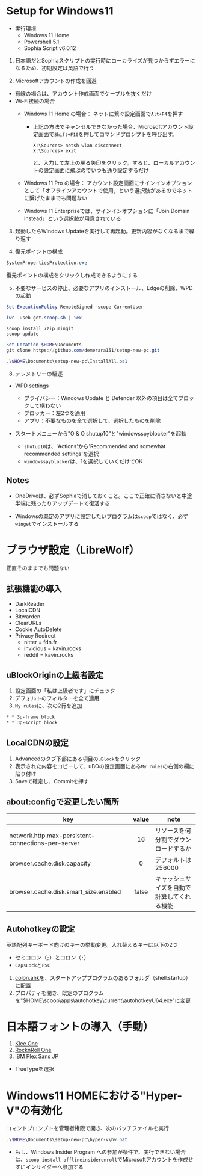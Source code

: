 # Setup for Windows11
* 実行環境
  * Windows 11 Home
  * Powershell 5.1
  * Sophia Script v6.0.12


1. 日本語だとSophiaスクリプトの実行時にローカライズが見つからずエラーになるため、初期設定は英語で行う


2. Microsoftアカウントの作成を回避
* 有線の場合は、アカウント作成画面でケーブルを抜くだけ
* Wi-Fi接続の場合
  * Windows 11 Home の場合： ネットに繋ぐ設定画面で`Alt+F4`を押す
    * 上記の方法でキャンセルできなかった場合、Microsoftアカウント設定画面で`Shift+F10`を押してコマンドプロンプトを呼び出す。
      ```CMD
      X:\Sources> netsh wlan disconnect
      X:\Sources> exit
      ```
      と、入力して左上の戻る矢印をクリック。すると、ローカルアカウントの設定画面に飛ぶのでいつも通り設定するだけ

  * Windows 11 Pro の場合： アカウント設定画面にサインインオプションとして「オフラインアカウントで使用」という選択肢があるのでネットに繋げたままでも問題ない

  * Windows 11 Enterpriseでは、サインインオプションに「Join Domain instead」という選択肢が用意されている

3. 起動したらWindows Updateを実行して再起動。更新内容がなくなるまで繰り返す


4. 復元ポイントの構成

```powershell
SystemPropertiesProtection.exe
```
復元ポイントの構成をクリックし作成できるようにする


5. 不要なサービスの停止、必要なアプリのインストール、Edgeの削除、WPDの起動

```powershell
Set-ExecutionPolicy RemoteSigned -scope CurrentUser

iwr -useb get.scoop.sh | iex

scoop install 7zip mingit
scoop update

Set-Location $HOME\Documents
git clone https://github.com/demerara151/setup-new-pc.git

.\$HOME\Documents\setup-new-pc\InstallAll.ps1

```


8. テレメトリーの駆逐


* WPD settings
  * プライバシー：Windows Update と Defender 以外の項目は全てブロックして構わない
  * ブロッカー：左2つを適用
  * アプリ：不要なものを全て選択して、選択したものを削除

* スタートメニューから"O & O shutup10"と"windowsspyblocker"を起動
  * `shutup10`は、'Actions'から'Recommended and somewhat recommended settings'を選択
  * `windowsspyblocker`は、1を選択していくだけでOK


## Notes
* OneDriveは、必ずSophiaで消しておくこと。ここで正確に消さないと中途半端に残ったりアップデートで復活する

* Windowsの既定のアプリに設定したいプログラムは`scoop`ではなく、必ず`winget`でインストールする


# ブラウザ設定（LibreWolf）
正直そのままでも問題ない


## 拡張機能の導入
* DarkReader
* LocalCDN
* Bitwarden
* ClearURLs
* Cookie AutoDelete
* Privacy Redirect
  * nitter = fdn.fr
  * invidious = kavin.rocks
  * reddit = kavin.rocks


## uBlockOriginの上級者設定
1. 設定画面の「私は上級者です」にチェック
2. デフォルトのフィルターを全て適用
3. `My rules`に、次の2行を追加
```txt
* * 3p-frame block
* * 3p-script block
```


## LocalCDNの設定
1. Advancedのタブ下部にある項目の`uBlock`をクリック
2. 表示された内容をコピーして、uBOの設定画面にある`My rules`の右側の欄に貼り付け
3. Saveで確定し、Commitを押す


## about:configで変更したい箇所

| key                                                | value | note                                       |
| -------------------------------------------------- | :---: | ------------------------------------------ |
| network.http.max-persistent-connections-per-server |  16   | リソースを何分割でダウンロードするか       |
| browser.cache.disk.capacity                        |   0   | デフォルトは256000                         |
| browser.cache.disk.smart_size.enabled              | false | キャッシュサイズを自動で計算してくれる機能 |


## Autohotkeyの設定
英語配列キーボード向けのキーの挙動変更。入れ替えるキーは以下の2つ
   * セミコロン（`;`）とコロン（`:`）
   * `CapsLock`と`ESC`
1. [colon.ahk](autohotkey/colon.ahk)を、スタートアッププログラムのあるフォルダ（shell:startup）に配置
2. プロパティを開き、既定のプログラムを"$HOME\\scoop\\apps\\autohotkey\\current\\autohotkeyU64.exe"に変更


# 日本語フォントの導入（手動）
1. [Klee One](https://github.com/fontworks-fonts/Klee)
2. [RocknRoll One](https://github.com/fontworks-fonts/RocknRoll)
3. [IBM Plex Sans JP](https://github.com/IBM/plex/releases)
  * TrueTypeを選択


# Windows11 HOMEにおける"Hyper-V"の有効化
コマンドプロンプトを管理者権限で開き、次のバッチファイルを実行
```Powershell
.\$HOME\Documents\setup-new-pc\hyper-v\hv.bat

```
* もし、Windows Insider Program への参加が条件で、実行できない場合は、`scoop install offlineinsiderenroll`でMicrosoftアカウントを作成せずにインサイダーへ参加する
